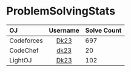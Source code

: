# ProblemSolvingStats

	
| OJ          | Username                                        | Solve Count |
| :---        |    :----:                                       | :---        |
| Codeforces  | [Dk23](https://codeforces.com/profile/Dk23)     | 697         |
| CodeChef    | [dk23](https://www.codechef.com/users/dk23)     | 20          |
| LightOJ     | [Dk23](https://lightoj.com/user/mujammalrise)   | 102          |



